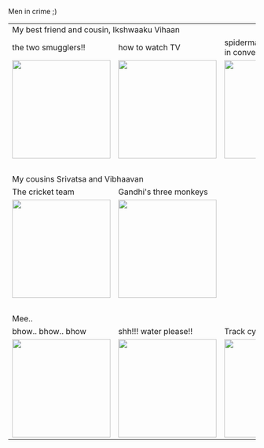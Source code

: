 Men in crime ;)



<table>
  <tr>
    <td colspan="4">My best friend and cousin, Ikshwaaku Vihaan</td>
  </tr>
  <tr>
    <td>the two smugglers!!</td>
    <td>how to watch TV</td>
    <td>spiderman and policeman in convers..</td>
    <td>&nbsp;</td>
  </tr>
  <tr>
    <td><img src="https://user-images.githubusercontent.com/98616512/159129121-66e810e1-8ccd-4288-bcf1-d9c29af0fb17.jpg" height="200px" width="200px" /></td>
    <td><img src="https://user-images.githubusercontent.com/98616512/159130618-63238d2b-8fc2-4618-a2b6-9489cc72d0ea.jpg" height="200px" width="200px" /></td>
    <td><img src="https://user-images.githubusercontent.com/98616512/159130898-ebe07254-e45f-40eb-a98e-8a7ed11febb6.jpg" height="200px" width="200px" /></td>
    <td>&nbsp;</td>
  </tr>
  <tr>
    <td colspan="4">&nbsp;</td>
  </tr>
  <tr>
    <td colspan="4">My cousins Srivatsa and Vibhaavan</td>
  </tr>
  <tr>
    <td>The cricket team</td>
    <td>Gandhi's three monkeys</td>
    <td>&nbsp;</td>
    <td>&nbsp;</td>
  </tr>
  <tr>
    <td><img src="https://user-images.githubusercontent.com/98616512/159128462-fc4bf6c4-4ca5-4350-a1e8-d6758d64ae92.jpg" height="200px" width="200px" /></td>
    <td><img src="https://user-images.githubusercontent.com/98616512/159130848-f574ba32-7a53-416f-a065-2019e0aa164b.jpg" height="200px" width="200px" /></td>
    <td>&nbsp;</td>
    <td>&nbsp;</td>
  </tr>
  <tr><td colspan="4">&nbsp;</td></tr>
  <tr>
    <td colspan="4">Mee..</td>
  </tr>
  <tr>
    <td>bhow.. bhow.. bhow</td>
    <td>shh!!! water please!!</td>
    <td>Track cyclist!!</td>
    <td>Samurai</td>
  </tr>
  <tr>
    <td><img src="https://user-images.githubusercontent.com/98616512/159128764-5afeb038-5c29-4ef6-8dc7-872ed4405f3e.jpg" height="200px" width="200px" /></td>
    <td><img src="https://user-images.githubusercontent.com/98616512/159129199-209fbf86-1f66-474c-86b3-164daa1d5549.jpg" height="200px" width="200px" /></td>
    <td><img src="https://user-images.githubusercontent.com/98616512/159129988-026ff38c-7622-4db9-9a09-7638681e3aa8.jpg" height="200px" width="200px" /></td>
    <td><img src="https://user-images.githubusercontent.com/98616512/159130678-e57c43c5-902b-42d8-9f6e-ee0e17d93fc2.jpg" height="200px" width="200px" /></td>
  </tr>
</table>
